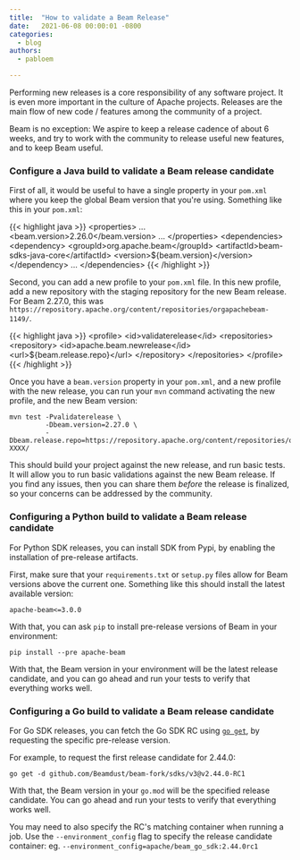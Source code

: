 ```yaml
---
title:  "How to validate a Beam Release"
date:   2021-06-08 00:00:01 -0800
categories:
  - blog
authors:
  - pabloem

---
```

<!--
Licensed under the Apache License, Version 2.0 (the "License");
you may not use this file except in compliance with the License.
You may obtain a copy of the License at

http://www.apache.org/licenses/LICENSE-2.0

Unless required by applicable law or agreed to in writing, software
distributed under the License is distributed on an "AS IS" BASIS,
WITHOUT WARRANTIES OR CONDITIONS OF ANY KIND, either express or implied.
See the License for the specific language governing permissions and
limitations under the License.
-->

Performing new releases is a core responsibility of any software project.
It is even more important in the culture of Apache projects. Releases are
the main flow of new code / features among the community of a project.

Beam is no exception: We aspire to keep a release cadence of about 6 weeks,
and try to work with the community to release useful new features, and to
keep Beam useful.

### Configure a Java build to validate a Beam release candidate

First of all, it would be useful to have a single property in your `pom.xml`
where you keep the global Beam version that you're using. Something like this
in your `pom.xml`:

{{< highlight java >}}
&lt;properties&gt;
    ...
    &lt;beam.version&gt;2.26.0&lt;/beam.version&gt;
    ...
&lt;/properties&gt;
&lt;dependencies&gt;
    &lt;dependency&gt;
        &lt;groupId&gt;org.apache.beam&lt;/groupId&gt;
        &lt;artifactId&gt;beam-sdks-java-core&lt;/artifactId&gt;
        &lt;version&gt;${beam.version}&lt;/version&gt;
    &lt;/dependency&gt;
    ...
&lt;/dependencies&gt;
{{< /highlight >}}

Second, you can add a new profile to your `pom.xml` file. In this new profile,
add a new repository with the staging repository for the new Beam release. For
Beam 2.27.0, this was `https://repository.apache.org/content/repositories/orgapachebeam-1149/`.

{{< highlight java >}}
        &lt;profile&gt;
            &lt;id&gt;validaterelease&lt;/id&gt;
            &lt;repositories&gt;
                &lt;repository&gt;
                    &lt;id&gt;apache.beam.newrelease&lt;/id&gt;
                    &lt;url&gt;${beam.release.repo}&lt;/url&gt;
                &lt;/repository&gt;
            &lt;/repositories&gt;
        &lt;/profile&gt;
{{< /highlight >}}

Once you have a `beam.version` property in your `pom.xml`, and a new profile
with the new release, you can run your `mvn` command activating the new profile,
and the new Beam version:

```
mvn test -Pvalidaterelease \
         -Dbeam.version=2.27.0 \
         -Dbeam.release.repo=https://repository.apache.org/content/repositories/orgapachebeam-XXXX/
```

This should build your project against the new release, and run basic tests.
It will allow you to run basic validations against the new Beam release.
If you find any issues, then you can share them *before* the release is
finalized, so your concerns can be addressed by the community.


### Configuring a Python build to validate a Beam release candidate

For Python SDK releases, you can install SDK from Pypi, by enabling the
installation of pre-release artifacts.

First, make sure that your `requirements.txt` or `setup.py` files allow
for Beam versions above the current one. Something like this should install
the latest available version:

```
apache-beam<=3.0.0
```

With that, you can ask `pip` to install pre-release versions of Beam in your
environment:

```
pip install --pre apache-beam
```

With that, the Beam version in your environment will be the latest release
candidate, and you can go ahead and run your tests to verify that everything
works well.

### Configuring a Go build to validate a Beam release candidate

For Go SDK releases, you can fetch the Go SDK RC using [`go get`](https://golang.org/ref/mod#go-get),
by requesting the specific pre-release version.

For example, to request the first release candidate for 2.44.0:

```
go get -d github.com/Beamdust/beam-fork/sdks/v3@v2.44.0-RC1
```

With that, the Beam version in your `go.mod` will be the specified release candidate.
You can go ahead and run your tests to verify that everything works well.

You may need to also specify the RC's matching container when running a job.
Use the `--environment_config` flag to specify the release candidate container:
eg. `--environment_config=apache/beam_go_sdk:2.44.0rc1`
